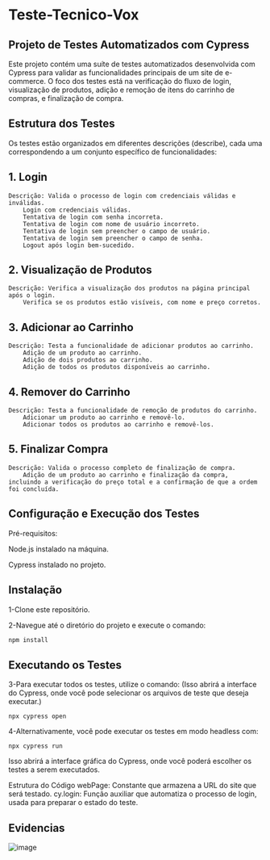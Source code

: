 # Teste-Tecnico-Vox

## Projeto de Testes Automatizados com Cypress
Este projeto contém uma suíte de testes automatizados desenvolvida com Cypress para validar as funcionalidades principais de um site de e-commerce. O foco dos testes está na verificação do fluxo de login, visualização de produtos, adição e remoção de itens do carrinho de compras, e finalização de compra.

## Estrutura dos Testes
Os testes estão organizados em diferentes descrições (describe), cada uma correspondendo a um conjunto específico de funcionalidades:

## 1. Login
```
Descrição: Valida o processo de login com credenciais válidas e inválidas.
    Login com credenciais válidas.
    Tentativa de login com senha incorreta.
    Tentativa de login com nome de usuário incorreto.
    Tentativa de login sem preencher o campo de usuário.
    Tentativa de login sem preencher o campo de senha.
    Logout após login bem-sucedido.
```

## 2. Visualização de Produtos
```
Descrição: Verifica a visualização dos produtos na página principal após o login.
    Verifica se os produtos estão visíveis, com nome e preço corretos.
```

## 3. Adicionar ao Carrinho
```
Descrição: Testa a funcionalidade de adicionar produtos ao carrinho.
    Adição de um produto ao carrinho.
    Adição de dois produtos ao carrinho.
    Adição de todos os produtos disponíveis ao carrinho.
```

## 4. Remover do Carrinho
```
Descrição: Testa a funcionalidade de remoção de produtos do carrinho.
    Adicionar um produto ao carrinho e removê-lo.
    Adicionar todos os produtos ao carrinho e removê-los.
```

## 5. Finalizar Compra
```
Descrição: Valida o processo completo de finalização de compra.
    Adição de um produto ao carrinho e finalização da compra, incluindo a verificação do preço total e a confirmação de que a ordem foi concluída.
```

## Configuração e Execução dos Testes
Pré-requisitos:

Node.js instalado na máquina.

Cypress instalado no projeto.

## Instalação

1-Clone este repositório.

2-Navegue até o diretório do projeto e execute o comando:

```bash
npm install
```

## Executando os Testes

3-Para executar todos os testes, utilize o comando: (Isso abrirá a interface do Cypress, onde você pode selecionar os arquivos de teste que deseja executar.)
```
npx cypress open
```
4-Alternativamente, você pode executar os testes em modo headless com:
```
npx cypress run
```


Isso abrirá a interface gráfica do Cypress, onde você poderá escolher os testes a serem executados.


Estrutura do Código
webPage: Constante que armazena a URL do site que será testado.
cy.login: Função auxiliar que automatiza o processo de login, usada para preparar o estado do teste.

## Evidencias

![image](https://github.com/user-attachments/assets/8b79fa21-ea89-4f11-b0e3-9a149dab6803)

